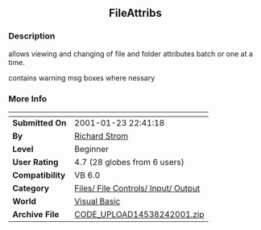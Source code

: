 ﻿<div align="center">

## FileAttribs


</div>

### Description

allows viewing and changing of file and folder attributes batch or one at a time.

contains warning msg boxes where nessary
 
### More Info
 


<span>             |<span>
---                |---
**Submitted On**   |2001-01-23 22:41:18
**By**             |[Richard Strom](https://github.com/Planet-Source-Code/PSCIndex/blob/master/ByAuthor/richard-strom.md)
**Level**          |Beginner
**User Rating**    |4.7 (28 globes from 6 users)
**Compatibility**  |VB 6\.0
**Category**       |[Files/ File Controls/ Input/ Output](https://github.com/Planet-Source-Code/PSCIndex/blob/master/ByCategory/files-file-controls-input-output__1-3.md)
**World**          |[Visual Basic](https://github.com/Planet-Source-Code/PSCIndex/blob/master/ByWorld/visual-basic.md)
**Archive File**   |[CODE\_UPLOAD14538242001\.zip](https://github.com/Planet-Source-Code/richard-strom-fileattribs__1-15019/archive/master.zip)








